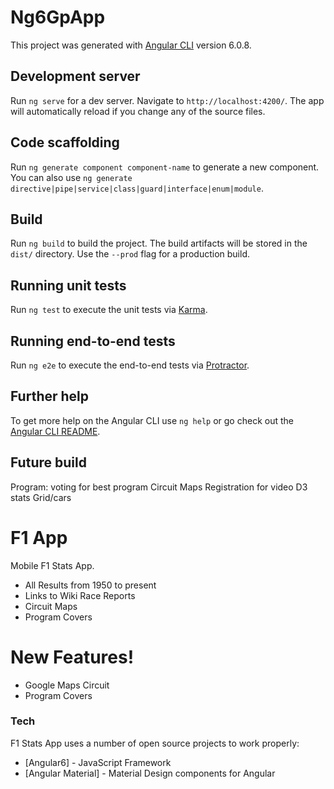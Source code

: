 # Ng6GpApp

This project was generated with [Angular CLI](https://github.com/angular/angular-cli) version 6.0.8.

## Development server

Run `ng serve` for a dev server. Navigate to `http://localhost:4200/`. The app will automatically reload if you change any of the source files.

## Code scaffolding

Run `ng generate component component-name` to generate a new component. You can also use `ng generate directive|pipe|service|class|guard|interface|enum|module`.

## Build

Run `ng build` to build the project. The build artifacts will be stored in the `dist/` directory. Use the `--prod` flag for a production build.

## Running unit tests

Run `ng test` to execute the unit tests via [Karma](https://karma-runner.github.io).

## Running end-to-end tests

Run `ng e2e` to execute the end-to-end tests via [Protractor](http://www.protractortest.org/).

## Further help

To get more help on the Angular CLI use `ng help` or go check out the [Angular CLI README](https://github.com/angular/angular-cli/blob/master/README.md).

## Future build

Program: voting for best program
Circuit Maps
Registration for video
D3 stats
Grid/cars

# F1 App
Mobile F1 Stats App.

  - All Results from 1950 to present
  - Links to Wiki Race Reports
  - Circuit Maps
  - Program Covers

# New Features!

  - Google Maps Circuit
  - Program Covers

### Tech

F1 Stats App uses a number of open source projects to work properly:

* [Angular6] - JavaScript Framework
* [Angular Material] - Material Design components for Angular